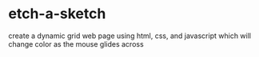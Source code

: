 # etch-a-sketch

create a dynamic grid web page using html, css, and javascript which will change color as the mouse glides across